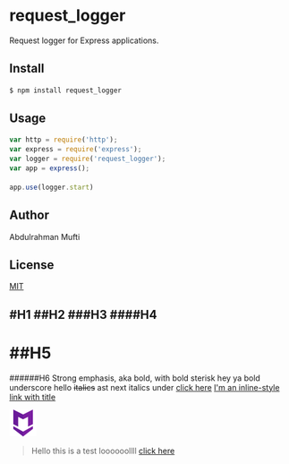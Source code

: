 # request_logger


Request logger for Express applications.

## Install

```sh
$ npm install request_logger
```

## Usage

```js
var http = require('http');
var express = require('express');
var logger = require('request_logger');
var app = express();

app.use(logger.start)
```

## Author

Abdulrahman Mufti

## License

[MIT](LICENSE)



#H1
##H2
###H3
####H4
------
##H5
===
######H6
Strong emphasis, aka bold, with bold sterisk hey ya bold underscore  hello ~~italics~~ ast next italics under
[click here](http://www.google.com)
[I'm an inline-style link with title](https://www.google.com "Google's )Homepage")

![alt text](https://github.com/adam-p/markdown-here/raw/master/src/common/images/icon48.png "Logo Title Text 1")

> Hello this is a test loooooollll [click here](http://www.google.com)